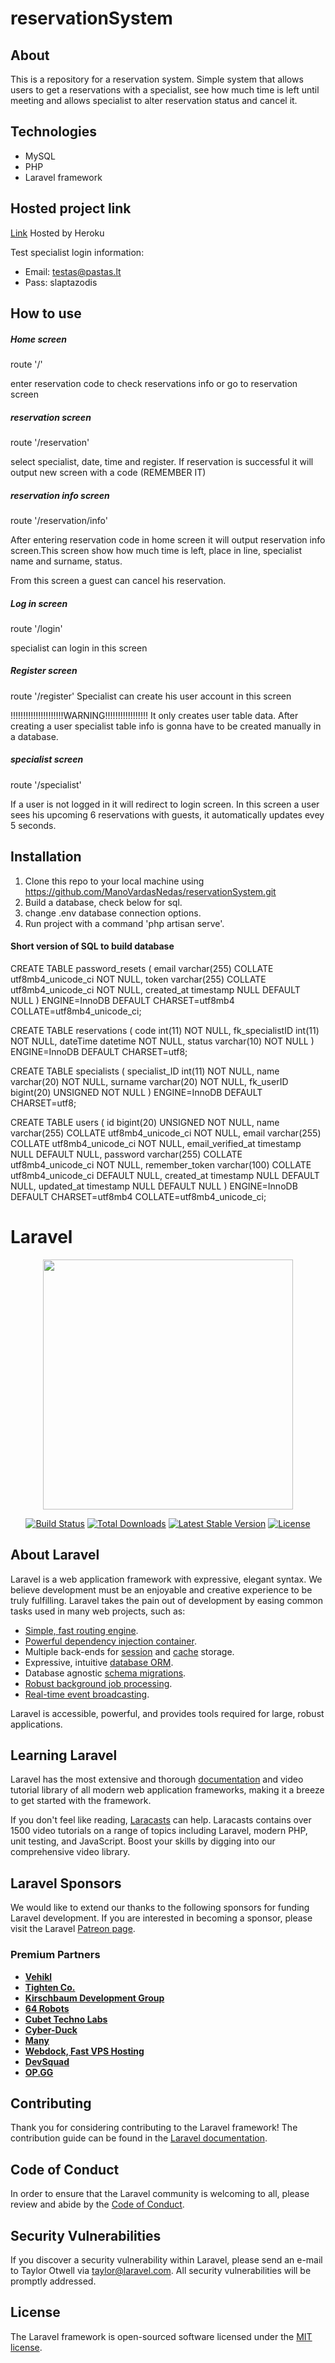 # reservationSystem

## About
This is a repository for a reservation system. Simple system that allows users to get a reservations with a specialist, see how much time is left until meeting and allows specialist to alter reservation status and cancel it.

## Technologies
* MySQL
* PHP
* Laravel framework

## Hosted project link

[Link](https://nedas-reservation-system.herokuapp.com/)
Hosted by Heroku

Test specialist login information:

- Email: testas@pastas.lt
- Pass: slaptazodis

## How to use

##### Home screen
route '/'

enter reservation code to check reservations info or go to reservation screen

##### reservation screen
route '/reservation'

select specialist, date, time and register.
If reservation is successful it will output new screen with a code (REMEMBER IT)

##### reservation info screen
route '/reservation/info'

After entering reservation code in home screen it will output reservation info screen.This screen show how much time is left, place in line, specialist name and surname, status.

From this screen a guest can cancel his reservation.

##### Log in screen
route '/login'

specialist can login in this screen

##### Register screen
route '/register'
Specialist can create his user account in this screen

!!!!!!!!!!!!!!!!!!!!!WARNING!!!!!!!!!!!!!!!!!
It only creates user table data. After creating a user specialist table info is gonna have to be created manually in a database. 

##### specialist screen 

route '/specialist'

If a user is not logged in it will redirect to login screen. In this screen a user sees his upcoming 6 reservations with guests, it automatically updates evey 5 seconds.


## Installation
1. Clone this repo to your local machine using https://github.com/ManoVardasNedas/reservationSystem.git
2. Build a database, check below for sql.
3. change .env database connection options.
4. Run project with a command 'php artisan serve'.

#### Short version of SQL to build database

CREATE TABLE password_resets (
  email varchar(255) COLLATE utf8mb4_unicode_ci NOT NULL,
  token varchar(255) COLLATE utf8mb4_unicode_ci NOT NULL,
  created_at timestamp NULL DEFAULT NULL
) ENGINE=InnoDB DEFAULT CHARSET=utf8mb4 COLLATE=utf8mb4_unicode_ci;

CREATE TABLE reservations (
  code int(11) NOT NULL,
  fk_specialistID int(11) NOT NULL,
  dateTime datetime NOT NULL,
  status varchar(10) NOT NULL
) ENGINE=InnoDB DEFAULT CHARSET=utf8;

CREATE TABLE specialists (
  specialist_ID int(11) NOT NULL,
  name varchar(20) NOT NULL,
  surname varchar(20) NOT NULL,
  fk_userID bigint(20) UNSIGNED NOT NULL
) ENGINE=InnoDB DEFAULT CHARSET=utf8;

CREATE TABLE users (
  id bigint(20) UNSIGNED NOT NULL,
  name varchar(255) COLLATE utf8mb4_unicode_ci NOT NULL,
  email varchar(255) COLLATE utf8mb4_unicode_ci NOT NULL,
  email_verified_at timestamp NULL DEFAULT NULL,
  password varchar(255) COLLATE utf8mb4_unicode_ci NOT NULL,
  remember_token varchar(100) COLLATE utf8mb4_unicode_ci DEFAULT NULL,
  created_at timestamp NULL DEFAULT NULL,
  updated_at timestamp NULL DEFAULT NULL
) ENGINE=InnoDB DEFAULT CHARSET=utf8mb4 COLLATE=utf8mb4_unicode_ci;



# Laravel
<p align="center"><img src="https://res.cloudinary.com/dtfbvvkyp/image/upload/v1566331377/laravel-logolockup-cmyk-red.svg" width="400"></p>

<p align="center">
<a href="https://travis-ci.org/laravel/framework"><img src="https://travis-ci.org/laravel/framework.svg" alt="Build Status"></a>
<a href="https://packagist.org/packages/laravel/framework"><img src="https://poser.pugx.org/laravel/framework/d/total.svg" alt="Total Downloads"></a>
<a href="https://packagist.org/packages/laravel/framework"><img src="https://poser.pugx.org/laravel/framework/v/stable.svg" alt="Latest Stable Version"></a>
<a href="https://packagist.org/packages/laravel/framework"><img src="https://poser.pugx.org/laravel/framework/license.svg" alt="License"></a>
</p>

## About Laravel

Laravel is a web application framework with expressive, elegant syntax. We believe development must be an enjoyable and creative experience to be truly fulfilling. Laravel takes the pain out of development by easing common tasks used in many web projects, such as:

- [Simple, fast routing engine](https://laravel.com/docs/routing).
- [Powerful dependency injection container](https://laravel.com/docs/container).
- Multiple back-ends for [session](https://laravel.com/docs/session) and [cache](https://laravel.com/docs/cache) storage.
- Expressive, intuitive [database ORM](https://laravel.com/docs/eloquent).
- Database agnostic [schema migrations](https://laravel.com/docs/migrations).
- [Robust background job processing](https://laravel.com/docs/queues).
- [Real-time event broadcasting](https://laravel.com/docs/broadcasting).

Laravel is accessible, powerful, and provides tools required for large, robust applications.

## Learning Laravel

Laravel has the most extensive and thorough [documentation](https://laravel.com/docs) and video tutorial library of all modern web application frameworks, making it a breeze to get started with the framework.

If you don't feel like reading, [Laracasts](https://laracasts.com) can help. Laracasts contains over 1500 video tutorials on a range of topics including Laravel, modern PHP, unit testing, and JavaScript. Boost your skills by digging into our comprehensive video library.

## Laravel Sponsors

We would like to extend our thanks to the following sponsors for funding Laravel development. If you are interested in becoming a sponsor, please visit the Laravel [Patreon page](https://patreon.com/taylorotwell).

### Premium Partners

- **[Vehikl](https://vehikl.com/)**
- **[Tighten Co.](https://tighten.co)**
- **[Kirschbaum Development Group](https://kirschbaumdevelopment.com)**
- **[64 Robots](https://64robots.com)**
- **[Cubet Techno Labs](https://cubettech.com)**
- **[Cyber-Duck](https://cyber-duck.co.uk)**
- **[Many](https://www.many.co.uk)**
- **[Webdock, Fast VPS Hosting](https://www.webdock.io/en)**
- **[DevSquad](https://devsquad.com)**
- **[OP.GG](https://op.gg)**

## Contributing

Thank you for considering contributing to the Laravel framework! The contribution guide can be found in the [Laravel documentation](https://laravel.com/docs/contributions).

## Code of Conduct

In order to ensure that the Laravel community is welcoming to all, please review and abide by the [Code of Conduct](https://laravel.com/docs/contributions#code-of-conduct).

## Security Vulnerabilities

If you discover a security vulnerability within Laravel, please send an e-mail to Taylor Otwell via [taylor@laravel.com](mailto:taylor@laravel.com). All security vulnerabilities will be promptly addressed.

## License

The Laravel framework is open-sourced software licensed under the [MIT license](https://opensource.org/licenses/MIT).
